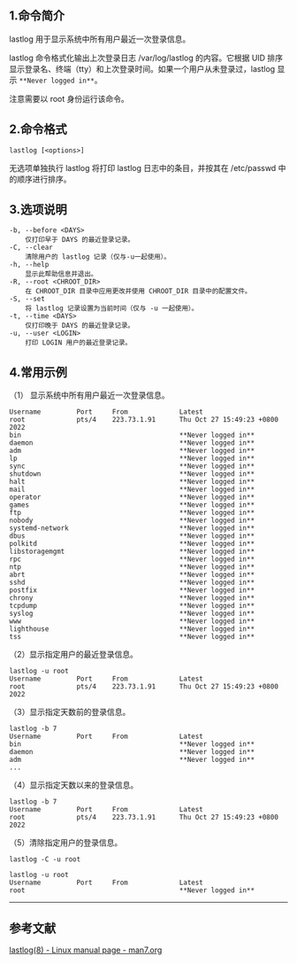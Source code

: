 ## 1.命令简介
lastlog 用于显示系统中所有用户最近一次登录信息。

lastlog 命令格式化输出上次登录日志 /var/log/lastlog 的内容。它根据 UID 排序显示登录名、终端（tty）和上次登录时间。如果一个用户从未登录过，lastlog 显示 `**Never logged in**`。

注意需要以 root 身份运行该命令。

## 2.命令格式
```shell
lastlog [<options>]
```
无选项单独执行 lastlog 将打印 lastlog 日志中的条目，并按其在 /etc/passwd 中的顺序进行排序。

## 3.选项说明
```shell
-b, --before <DAYS>
	仅打印早于 DAYS 的最近登录记录。
-C, --clear
	清除用户的 lastlog 记录（仅与-u一起使用）。
-h, --help
	显示此帮助信息并退出。
-R, --root <CHROOT_DIR>
	在 CHROOT_DIR 目录中应用更改并使用 CHROOT_DIR 目录中的配置文件。
-S, --set
	将 lastlog 记录设置为当前时间（仅与 -u 一起使用）。
-t, --time <DAYS>
	仅打印晚于 DAYS 的最近登录记录。
-u, --user <LOGIN>
	打印 LOGIN 用户的最近登录记录。
```

## 4.常用示例
（1） 显示系统中所有用户最近一次登录信息。
```shell
Username         Port     From             Latest
root             pts/4    223.73.1.91      Thu Oct 27 15:49:23 +0800 2022
bin                                        **Never logged in**
daemon                                     **Never logged in**
adm                                        **Never logged in**
lp                                         **Never logged in**
sync                                       **Never logged in**
shutdown                                   **Never logged in**
halt                                       **Never logged in**
mail                                       **Never logged in**
operator                                   **Never logged in**
games                                      **Never logged in**
ftp                                        **Never logged in**
nobody                                     **Never logged in**
systemd-network                            **Never logged in**
dbus                                       **Never logged in**
polkitd                                    **Never logged in**
libstoragemgmt                             **Never logged in**
rpc                                        **Never logged in**
ntp                                        **Never logged in**
abrt                                       **Never logged in**
sshd                                       **Never logged in**
postfix                                    **Never logged in**
chrony                                     **Never logged in**
tcpdump                                    **Never logged in**
syslog                                     **Never logged in**
www                                        **Never logged in**
lighthouse                                 **Never logged in**
tss                                        **Never logged in**
```

（2）显示指定用户的最近登录信息。
```shell
lastlog -u root
Username         Port     From             Latest
root             pts/4    223.73.1.91      Thu Oct 27 15:49:23 +0800 2022
```

（3）显示指定天数前的登录信息。
```shell
lastlog -b 7
Username         Port     From             Latest
bin                                        **Never logged in**
daemon                                     **Never logged in**
adm                                        **Never logged in**
...
```

（4）显示指定天数以来的登录信息。
```shell
lastlog -b 7
Username         Port     From             Latest
root             pts/4    223.73.1.91      Thu Oct 27 15:49:23 +0800 2022
```

（5）清除指定用户的登录信息。
```shell
lastlog -C -u root

lastlog -u root
Username         Port     From             Latest
root                                       **Never logged in**
```

---
## 参考文献
[lastlog(8) - Linux manual page - man7.org](https://man7.org/linux/man-pages/man8/lastlog.8.html)

<Vssue title="lastlog" />